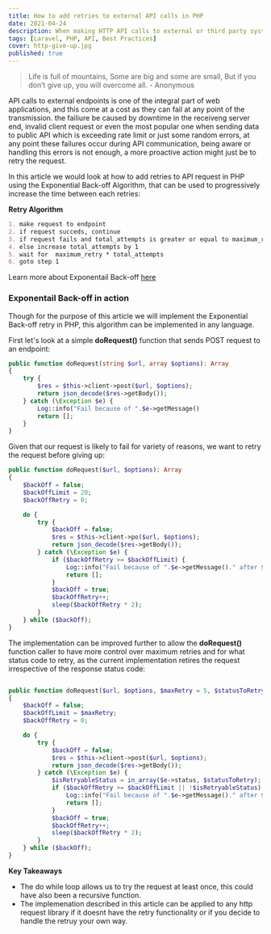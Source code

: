 ```yaml
---
title: How to add retries to external API calls in PHP
date: 2021-04-24
description: When making HTTP API calls to external or third party systems and failures, the failure could be as the result of a problem with the connection to the server or other hops in-between.
tags: [Laravel, PHP, API, Best Practices]
cover: http-give-up.jpg
published: true
---
```


> Life is full of mountains, Some are big and some are small, But if you don’t give up, you will overcome all. - Anonymous 

API calls to external endpoints is one of the integral part of web applications, and this come at a cost as they can fail at any point of the transmission. the failiure be caused by downtime in the receiveng server end, invalid client request or even the most popular one when sending data to public API which is exceeding rate limit or just some random errors, at any point these failures occur during API communication, being aware or handling this errors is not enough, a more proactive action might just be to retry the request.

In this article we would look at how to add retries to API request in PHP using the Exponential Back-off Algorithm, that can be used to progressively increase the time between each retries:

**Retry Algorithm**

```md
1. make request to endpoint
2. if request succeds, continue
3. if request fails and total_attempts is greater or equal to maximum_retry, continue
4. else increase total_attempts by 1
5. wait for  maximum_retry * total_attempts
6. goto step 1
```

Learn more about Exponentail Back-off  [here](https://en.wikipedia.org/wiki/Exponential_backoff)

### **Exponentail Back-off in action**
Though for the purpose of this article we will implement the Exponential Back-off retry in PHP, this algorithm can be implemented in any language.

First let's look at a simple **doRequest()** function that sends POST request to an endpoint:

```php
public function doRequest(string $url, array $options): Array
{
    try {
        $res = $this->client->post($url, $options);
        return json_decode($res->getBody());
    } catch (\Exception $e) {
        Log::info("Fail because of ".$e->getMessage()
        return [];
    }
}
```

Given that our request is likely to fail for variety of reasons, we want to retry the request before giving up:
```php
public function doRequest($url, $options): Array
{
    $backOff = false;
    $backOffLimit = 20;
    $backOffRetry = 0;

    do {
        try {
            $backOff = false;
            $res = $this->client->po($url, $options);
            return json_decode($res->getBody());
        } catch (\Exception $e) {
            if ($backOffRetry >= $backOffLimit) {
                Log::info("Fail because of ".$e->getMessage()." after $backOffLimit");
                return [];
            }
            $backOff = true;
            $backOffRetry++;
            sleep($backOffRetry * 2);
        }
    } while ($backOff);
}

```
The implementation can be improved further to allow the **doRequest()** function caller to have more control over maximum retries and for what status code to retry, as the current implementation retires the request irrespective of the response status code:

```php

public function doRequest($url, $options, $maxRetry = 5, $statusToRetry = [500, 503] ): Array
{
    $backOff = false;
    $backOffLimit = $maxRetry;
    $backOffRetry = 0;

    do {
        try {
            $backOff = false;
            $res = $this->client->post($url, $options);
            return json_decode($res->getBody());
        } catch (\Exception $e) {
            $isRetryableStatus = in_array($e->status, $statusToRetry);
            if ($backOffRetry >= $backOffLimit || !$isRetryableStatus) {
                Log::info("Fail because of ".$e->getMessage()." after $backOffLimit");
                return [];
            }
            $backOff = true;
            $backOffRetry++;
            sleep($backOffRetry * 2);
        }
    } while ($backOff);
}
```
**Key Takeaways**  
- The do while loop allows us to try the request at least once, this could have also been a recursive function.
- The implemenation described in this article can be applied to any http request library if it doesnt have the retry functionality or if you decide to handle the retruy your own way.
